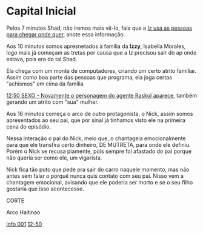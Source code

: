 # Capital Inicial

Pelos 7 minutos Shad, não iremos mais vê-lo, fala que a [Iz usa as pessoas para chegar onde quer](#001),
anote essa informação.


Aos 10 minutos somos apresnetados à família da **Izzy**, Isabella Morales, logo mais já começam as tretas por causa que a Iz precisou sair do ap onde estava, pois era do tal Shad.

Ela chega com um monte de computadores, criando um certo atrito familiar. Assim como boa parte das pessoas que programa, ela joga certas "achismos" em cima da família


[12:50 SEXO - Novamente o personagem do agente Raskul aparece](#12_50), também gerando um atrito com "sua" mulher.

Aos 16 minutos começa o arco de outro protagonista, o Nick, assim somos apresentados ao seu pai, que por sinal já tínhamos visto ele na primeira cena do episódio.

Nessa interação o pai do Nick, meio que, o chantageia emocionalmente para que ele transfira certo dinheiro, DE MUTRETA, para onde ele definiu. Porém o Nick se recusa piamente, pois sempre foi afastado do pai porque não queria ser como ele, um vigarista.

Nick fica tão puto que pede pra sair do carro naquele momento, mas não antes sem falar o porquê nunca quis contato com seu pai. Nisso vem a chantagem emocional, avisando que ele poderia ser morto e se o seu filho gostaria que isso acontecesse.

CORTE

Arco Haitinao



[info 001](#001)
[12-50](#12_50)